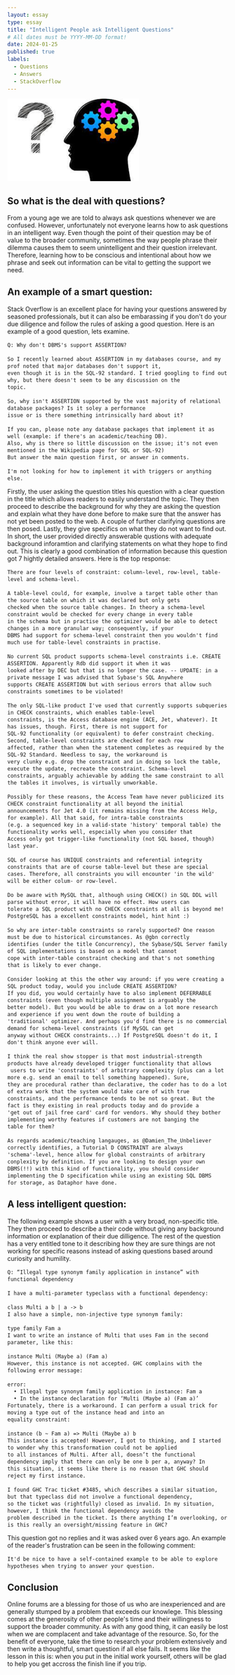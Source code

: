 ```yaml
---
layout: essay
type: essay
title: "Intelligent People ask Intelligent Questions"
# All dates must be YYYY-MM-DD format!
date: 2024-01-25
published: true
labels:
  - Questions
  - Answers
  - StackOverflow
---
```


<img width="300px" class="rounded float-start pe-4" src="../img/smart-questions/downloadSmart.jpg">

## So what is the deal with questions?

From a young age we are told to always ask questions whenever we are confused. However, unfortunately not everyone learns how to ask questions in an intelligent way. Even though the point of their question may be of value to the broader community, sometimes the way people phrase their dilemma causes them to seem unintelligent and their question irrelevant. Therefore, learning how to be conscious and intentional about how we phrase and seek out information can be vital to getting the support we need. 

## An example of a smart question:

Stack Overflow is an excellent place for having your questions answered by seasoned professionals, but it can also be embarassing if you don't do your due diligence and follow the rules of asking a good question.
Here is an example of a good question, lets examine.

```
Q: Why don't DBMS's support ASSERTION? 

So I recently learned about ASSERTION in my databases course, and my prof noted that major databases don't support it,
even though it is in the SQL-92 standard. I tried googling to find out why, but there doesn't seem to be any discussion on the
topic.

So, why isn't ASSERTION supported by the vast majority of relational database packages? Is it soley a performance
issue or is there something intrinsically hard about it?

If you can, please note any database packages that implement it as well (example: if there's an academic/teaching DB).
Also, why is there so little discussion on the issue; it's not even mentioned in the Wikipedia page for SQL or SQL-92)
But answer the main question first, or answer in comments.

I'm not looking for how to implement it with triggers or anything else.
```
Firstly, the user asking the question titles his question with a clear question in the title which allows readers to easily understand the topic. They then proceed to describe the background for why they are asking the question and explain what they have done before to make sure that the answer has not yet been posted to the web. A couple of further clarifying questions are then posed. Lastly, they give specifics on what they do not want to find out. In short, the user provided directly answerable qustions with adequate background inforamtion and clarifying statements on what they hope to find out. This is clearly a good combination of information because this question got 7 hightly detailed answers.
Here is the top response:

```
There are four levels of constraint: column-level, row-level, table-level and schema-level.

A table-level could, for example, involve a target table other than the source table on which it was declared but only gets
checked when the source table changes. In theory a schema-level constraint would be checked for every change in every table
in the schema but in practise the optimizer would be able to detect changes in a more granular way; consequently, if your
DBMS had support for schema-level constraint then you wouldn't find much use for table-level constraints in practise.

No current SQL product supports schema-level constraints i.e. CREATE ASSERTION. Apparently Rdb did support it when it was
looked after by DEC but that is no longer the case. -- UPDATE: in a private message I was advised that Sybase's SQL Anywhere
supports CREATE ASSERTION but with serious errors that allow such constraints sometimes to be violated!

The only SQL-like product I've used that currently supports subqueries in CHECK constraints, which enables table-level
constraints, is the Access database engine (ACE, Jet, whatever). It has issues, though. First, there is not support for
SQL-92 functionality (or equivalent) to defer constraint checking. Second, table-level constraints are checked for each row
affected, rather than when the statement completes as required by the SQL-92 Standard. Needless to say, the workaround is
very clunky e.g. drop the constraint and in doing so lock the table, execute the update, recreate the constraint. Schema-level
constraints, arguably achievable by adding the same constraint to all the tables it involves, is virtually unworkable.

Possibly for these reasons, the Access Team have never publicized its CHECK constraint functionality at all beyond the initial
announcements for Jet 4.0 (it remains missing from the Access Help, for example). All that said, for intra-table constraints
(e.g. a sequenced key in a valid-state 'history' temporal table) the functionality works well, especially when you consider that
Access only got trigger-like functionality (not SQL based, though) last year.

SQL of course has UNIQUE constraints and referential integrity constraints that are of course table-level but these are special
cases. Therefore, all constraints you will encounter 'in the wild' will be either colum- or row-level.

Do be aware with MySQL that, although using CHECK() in SQL DDL will parse without error, it will have no effect. How users can
tolerate a SQL product with no CHECK constraints at all is beyond me! PostgreSQL has a excellent constraints model, hint hint :)

So why are inter-table constraints so rarely supported? One reason must be due to historical circumstances. As @gbn correctly
identifies (under the title Concurrency), the Sybase/SQL Server family of SQL implementations is based on a model that cannot
cope with inter-table constraint checking and that's not something that is likely to ever change.

Consider looking at this the other way around: if you were creating a SQL product today, would you include CREATE ASSERTION?
If you did, you would certainly have to also implement DEFERRABLE constraints (even though multiple assignment is arguably the
better model). But you would be able to draw on a lot more research and experience if you went down the route of building a
'traditional' optimizer. And perhaps you'd find there is no commercial demand for schema-level constraints (if MySQL can get
anyway without CHECK constraints...) If PostgreSQL doesn't do it, I don't think anyone ever will.

I think the real show stopper is that most industrial-strength products have already developed trigger functionality that allows
 users to write 'constraints' of arbitrary complexity (plus can a lot more e.g. send an email to tell something happened). Sure,
they are procedural rather than declarative, the coder has to do a lot of extra work that the system would take care of with true
constraints, and the performance tends to be not so great. But the fact is they existing in real products today and do provide a
'get out of jail free card' card for vendors. Why should they bother implementing worthy features if customers are not banging the
table for them?

As regards academic/teaching langauges, as @Damien_The_Unbeliever correctly identifies, a Tutorial D CONSTRAINT are always
'schema'-level, hence allow for global constraints of arbitrary conplexity by definition. If you are looking to design your own
DBMS(!!) with this kind of functionality, you should consider implementing the D specification while using an existing SQL DBMS
for storage, as Dataphor have done.

```
 
## A less intelligent question:

The following example shows a user with a very broad, non-specific title. They then proceed to describe a their code without giving any background information or explanation of their due dilligence. The rest of the question has a very entitled tone to it describing how they are sure things are not working for specific reasons instead of asking questions based around curiosity and humility. 

```
Q: “Illegal type synonym family application in instance” with functional dependency

I have a multi-parameter typeclass with a functional dependency:

class Multi a b | a -> b
I also have a simple, non-injective type synonym family:

type family Fam a
I want to write an instance of Multi that uses Fam in the second parameter, like this:

instance Multi (Maybe a) (Fam a)
However, this instance is not accepted. GHC complains with the following error message:

error:
  • Illegal type synonym family application in instance: Fam a
  • In the instance declaration for ‘Multi (Maybe a) (Fam a)’
Fortunately, there is a workaround. I can perform a usual trick for moving a type out of the instance head and into an
equality constraint:

instance (b ~ Fam a) => Multi (Maybe a) b
This instance is accepted! However, I got to thinking, and I started to wonder why this transformation could not be applied
to all instances of Multi. After all, doesn’t the functional dependency imply that there can only be one b per a, anyway? In
this situation, it seems like there is no reason that GHC should reject my first instance.

I found GHC Trac ticket #3485, which describes a similar situation, but that typeclass did not involve a functional dependency,
so the ticket was (rightfully) closed as invalid. In my situation, however, I think the functional dependency avoids the
problem described in the ticket. Is there anything I’m overlooking, or is this really an oversight/missing feature in GHC?
```
This question got no replies and it was asked over 6 years ago. An example of the reader's frustration can be seen in the following comment: 

```
It'd be nice to have a self-contained example to be able to explore hypotheses when trying to answer your question.
```

## Conclusion

Online forums are a blessing for those of us who are inexperienced and are generally stumped by a problem that exceeds our knowlege. This blessing comes at the generosity of other people's time and their willingness to support the broader community. As with any good thing, it can easily be lost when we are complacent and take advantage of the resource. So, for the benefit of everyone, take the time to research your problem extensively and then write a thoughtful, smart question if all else fails. It seems like the lesson in this is: when you put in the initial work yourself, others will be glad to help you get accross the finish line if you trip. 
